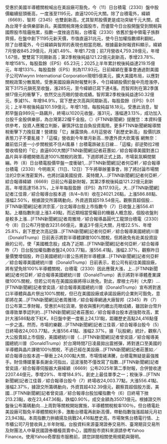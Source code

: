 受惠於美國半導體關稅喊出在美設廠可豁免，今（11）日台積電（2330）盤中股價繼續挺頭衝高，一度漲至1195元，直逼1200元大關。除了台積電外，緯穎（6669）、智邦（2345）也雙創新高，尤其智邦股價更是成功突破千元大關，成為台灣千金俱樂部新兵。美國關稅席捲全國股市，而儘管今日台股開盤受到關稅與國際股市陰霾拖累，指數一度挫逾百點，台積電（2330）依舊於盤中領電子族群齊揚，在盤中創下1195元新天價，市值直逼31兆元，使今日加權指數順利翻紅。除了台積電外，今日緯穎與智邦的表現也相當亮眼。根據最新財報資料顯示，緯穎7月營收845.29億元，月減1.49%、年增1.72倍；前7月營收4,759.28億元，年增1.67倍，雙雙寫下同期新高；第2季稅後純益121.22億元創新高，季增23.78%、年增158%，每股盈餘（EPS）65.23元；2025上半年累計稅後純益達219.15億元，年增133%，每股盈餘（EPS）則為117.93元。日前緯穎在董事會通過對美國子公司Wiwynn International Corporation現增5億美元，擴大美國布局，以應對關稅政策分散風險。受惠美國設廠與財報雙利多，今日緯穎股價於盤中亮燈漲停，寫下3175元鎖死至收盤，漲285元，至今緯穎已寫下連4漲。而智邦則在第2季匯損17億元的衝擊下，依然交出亮眼的營收成績。智邦第2季稅後純益達50.32億元，季減1%、年增94.9%，寫下歷史次高與同期新高，每股盈餘（EPS）9.01元；上半年稅後純益101.59億元，年增1.1倍，每股純益18.18元。受惠此消息，智邦早盤自989元一路飆升，終場以1020元收盤，漲31元，漲幅達3.13%，成功加入台股千金股俱樂部，為台灣第22檔千金股。◎《FTNN新聞網》提醒您：本資料僅供參考，投資人應獨立判斷，審慎評估並自負投資風險。更多FTNN新聞網報導關稅衝擊下力挽狂瀾！營建股「它」展露頭角…6月這營收「創歷史新高」 股價抗跌表態刀子不要亂接？「這檔」營收創今年單月新高…慘遭外資大砍萬張 網無奈：離前低只差一小步關稅抵不住AI風暴！台積電跌破五日線…「這檔」卻逆勢拉2根 營收噴發的「它」直逼600大關[FTNN新聞網]記者莊蕙如／綜合報導美國對進口晶片與半導體開徵高達100%關稅的政策，下週即將正式上路，市場氣氛瞬間緊繃。昨（8）日台積電股價早盤一度衝破1,...[FTNN新聞網]記者何亞軒／綜合報導台積電（2330）今明兩天（11日、12日）下午將舉辦董事會，除了將討論市場關注的2奈米洩密案外，也將討論美國投資、英特爾入...[FTNN新聞網]記者何亞軒／綜合報導緯穎（6669）日前公布最新財報，其第2季稅後純益121.22億元創新高，年增高達158.3%，上半年每股盈餘（EPS）為117.93元，大...[FTNN新聞網]記者江佳蓉／綜合報導台股本週（8/4~8/8）收在24021.26點，上漲586.88點、漲幅2.50%，根據證交所籌碼動向，外資週買超519.54億元。觀察買超個股...[FTNN新聞網]記者洪宗荃／台北報導台股上市指數今（7）日收盤上漲556.41點，上櫃指數則是上漲3.49點，而近期相當受矚目的機器人概念股，個股收盤則是較多上漲...[FTNN新聞網]記者周雅琦／綜合報導晶圓代工龍頭台積電（2330）今（8）日公布7月營收3231.66億元，重返3千億元大關，月增22.5%、年增25.8%，創下歷史次高記錄...[FTNN新聞網]記者何亞軒／綜合報導美國總統川普（DonaldTrump）日前表示將對半導體課徵100%關稅，但將赦免有赴美投資設廠的公司，使「美國概念股」成為了近期...[FTNN新聞網]記者何亞軒／綜合報導昨（7）日台股加權指數收盤24,003.77點，漲556.41點，漲幅2.37%，觀察昨日量價雙增個股，昨日美國總統川普公告將對半導體課...[FTNN新聞網]記者何亞軒／綜合報導美國總統川普（DonaldTrump）日前表示，若公司有前往美國設廠，將有望免除100%半導體關稅，台積電（2330）因此應聲大漲，上...[FTNN新聞網]記者何亞軒／綜合報導美國總統川普（DonaldTrump）表示將對半導體產業課徵100%關稅，但若公司有在美國設廠將得以赦免。對此，摩根士丹利（大摩）...[FTNN新聞網]記者曾奕語／綜合報導美國總統川普（DonaldTrump）宣布將對進口半導體與晶片祭出100%關稅，但已在美國設廠或承諾設廠的企業則可豁免，意即將在美...[FTNN新聞網]記者周雅琦／綜合報導網通大廠智邦（2345）昨（7）日公布第二季財報，受惠於AI拉貨潮，營收與獲利均繳出亮眼成績，雖因新台幣升值導致單季認列約...[FTNN新聞網]記者莊蕙如／綜合報導台股本週強勢攻高，累計大漲586點收下紅K，8日盤中更一度衝上24,131點，距離歷史高點24,416點僅一步之遙。然而，市場的樂觀...[FTNN新聞網]記者江佳蓉／綜合報導台股今（5）日終場收24,003.77點，大漲556.41點、漲幅2.37%，據「玩股網」統計，觀察八大公股賣超上市個股，美國總統川普（...[FTNN新聞網]記者曾奕語／綜合報導美國總統川普（DonaldTrump）於台灣時間7日凌晨拋出震撼彈，將對進口至美國的半導體與晶片課徵100％關稅，不過已經在美設廠...[FTNN新聞網]記者莊蕙如／綜合報導台股本週一舉衝上24,000點大關，市場情緒沸騰，台積電無疑是最強推手。財信傳媒董事長謝金河指出，這波漲勢不僅改寫了指數...[FTNN新聞網]記者曾奕語／綜合報導伺服器大廠緯穎（6669）公布2025年第二季財報，合併營收達2207.44億元，季增29%、年增184.9%，創史上最佳單季之一；稅後淨...[FTNN新聞網]記者江佳蓉／綜合報導台股今（7）終場收24,003.77點，大漲556.41點、漲幅2.37%，據證交所籌碼動向，外資買超432.39億元，觀察買超個股方面，美國...[FTNN新聞網]記者曾奕語／綜合報導台股加權指數今（6）日終場下挫213.23點，收在23,447.36點，跌幅0.90%，成交金額為3507.1億元。根據證交所盤後公布籌碼動向...上周對等關稅開始實施，半導體關稅稅率100％，但台積電赴美設廠可豁免半導體關稅利多，激勵台積電再創新高價，帶動指數強漲超越元月初23,943點。本周指數力拚續揚及挑戰24,416點歷史高，市場聚焦台積電行情、上市櫃公司7月營收與上半年財報。台股資料來源臺灣證券交易所、臺灣期貨交易所及財團法人中華民國證券櫃檯買賣中心，國際股市資料來源請參考Yahoo Finance。使用Yahoo奇摩股市服務前，請您詳閱相關使用規範與聲明。